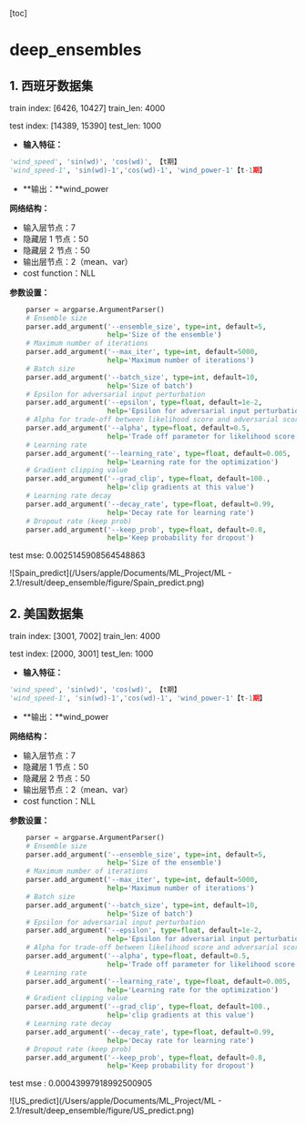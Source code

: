 [toc]

# deep_ensembles

## 1. 西班牙数据集

train index: [6426, 10427]   train_len: 4000

test index: [14389, 15390]  test_len: 1000

- **输入特征：**

```python
'wind_speed', 'sin(wd)', 'cos(wd)', 【t期】
'wind_speed-1', 'sin(wd)-1','cos(wd)-1', 'wind_power-1'【t-1期】
```

- **输出：**wind_power

**网络结构：**

- 输入层节点：7
- 隐藏层 1 节点：50
- 隐藏层 2 节点：50
- 输出层节点：2（mean、var）
- cost function：NLL

**参数设置：**

```python
    parser = argparse.ArgumentParser()
    # Ensemble size
    parser.add_argument('--ensemble_size', type=int, default=5,
                        help='Size of the ensemble')
    # Maximum number of iterations
    parser.add_argument('--max_iter', type=int, default=5000,
                        help='Maximum number of iterations')
    # Batch size
    parser.add_argument('--batch_size', type=int, default=10,
                        help='Size of batch')
    # Epsilon for adversarial input perturbation
    parser.add_argument('--epsilon', type=float, default=1e-2,
                        help='Epsilon for adversarial input perturbation')
    # Alpha for trade-off between likelihood score and adversarial score
    parser.add_argument('--alpha', type=float, default=0.5,
                        help='Trade off parameter for likelihood score and adversarial score')
    # Learning rate
    parser.add_argument('--learning_rate', type=float, default=0.005,
                        help='Learning rate for the optimization')
    # Gradient clipping value
    parser.add_argument('--grad_clip', type=float, default=100.,
                        help='clip gradients at this value')
    # Learning rate decay
    parser.add_argument('--decay_rate', type=float, default=0.99,
                        help='Decay rate for learning rate')
    # Dropout rate (keep prob)
    parser.add_argument('--keep_prob', type=float, default=0.8,
                        help='Keep probability for dropout')
```

test mse: 0.0025145908564548863

![Spain_predict](/Users/apple/Documents/ML_Project/ML - 2.1/result/deep_ensemble/figure/Spain_predict.png)

## 2. 美国数据集

train index: [3001, 7002]   train_len: 4000

test index: [2000, 3001]  test_len: 1000

- **输入特征：**

```python
'wind_speed', 'sin(wd)', 'cos(wd)', 【t期】
'wind_speed-1', 'sin(wd)-1','cos(wd)-1', 'wind_power-1'【t-1期】
```

- **输出：**wind_power

**网络结构：**

- 输入层节点：7
- 隐藏层 1 节点：50
- 隐藏层 2 节点：50
- 输出层节点：2（mean、var）
- cost function：NLL

**参数设置：**

```python
    parser = argparse.ArgumentParser()
    # Ensemble size
    parser.add_argument('--ensemble_size', type=int, default=5,
                        help='Size of the ensemble')
    # Maximum number of iterations
    parser.add_argument('--max_iter', type=int, default=5000,
                        help='Maximum number of iterations')
    # Batch size
    parser.add_argument('--batch_size', type=int, default=10,
                        help='Size of batch')
    # Epsilon for adversarial input perturbation
    parser.add_argument('--epsilon', type=float, default=1e-2,
                        help='Epsilon for adversarial input perturbation')
    # Alpha for trade-off between likelihood score and adversarial score
    parser.add_argument('--alpha', type=float, default=0.5,
                        help='Trade off parameter for likelihood score and adversarial score')
    # Learning rate
    parser.add_argument('--learning_rate', type=float, default=0.005,
                        help='Learning rate for the optimization')
    # Gradient clipping value
    parser.add_argument('--grad_clip', type=float, default=100.,
                        help='clip gradients at this value')
    # Learning rate decay
    parser.add_argument('--decay_rate', type=float, default=0.99,
                        help='Decay rate for learning rate')
    # Dropout rate (keep prob)
    parser.add_argument('--keep_prob', type=float, default=0.8,
                        help='Keep probability for dropout')
```

test mse : 0.00043997918992500905

![US_predict](/Users/apple/Documents/ML_Project/ML - 2.1/result/deep_ensemble/figure/US_predict.png)